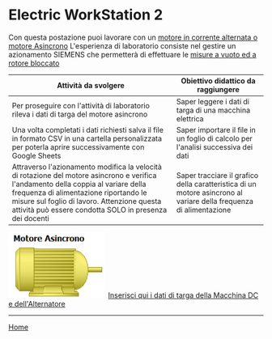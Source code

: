 # Electric WorkStation 2
Con questa postazione puoi lavorare con un [motore in corrente alternata o motore Asincrono](https://www.youtube.com/watch?v=LtJoJBUSe28)
L'esperienza di laboratorio consiste nel gestire un azionamento SIEMENS che permetterà di effettuare le [misure a vuoto ed a rotore bloccato](/libri/mat.html)

<div class="table-container">
  <table class="table is-bordered">
    <thead>
      <tr>
        <th>Attività da svolgere</th>
        <th>Obiettivo didattico da raggiungere</th>
      </tr>
    </thead>
     <tr>
        <td>Per proseguire con l'attività di laboratorio rileva i dati di targa del motore asincrono</td>
        <td>Saper leggere i dati di targa di una macchina elettrica</td>
      </tr>
      <tr>
        <td>Una volta completati i dati richiesti salva il file in formato CSV in una cartella personalizzata per poterla aprire successivamente con Google Sheets</td>
        <td>Saper importare il file in un foglio di calcolo per l'analisi successiva dei dati</td>
      </tr>
      <tr>
        <td>Attraverso l'azionamento modifica la velocità di rotazione del motore asincrono e verifica l'andamento della coppia al variare della frequenza di alimentazione riportando le misure sul foglio di lavoro. Attenzione questa attività può essere condotta SOLO in presenza dei docenti</td>
        <td>Saper tracciare il grafico della caratteristica di un motore asincrono al variare della frequenza di alimentazione</td>
      </tr>
       
  </table>
</div>

<img src="image/asincrono.png" width="190" height="130">&ensp;[Inserisci qui i dati di targa della Macchina DC e dell'Alternatore](/elws1/acdcmachine.html)

 <body>
   <hr>
  <div class="is-pulled-right">
    <a href="/EWS/" class="button is-primary is-rounded">Home</a>
  </div>
            <script>
               defer src="https://cdn.jsdelivr.net/npm/bulma@0.9.3/js/bulma.min.js"
            </script>
 </body>



